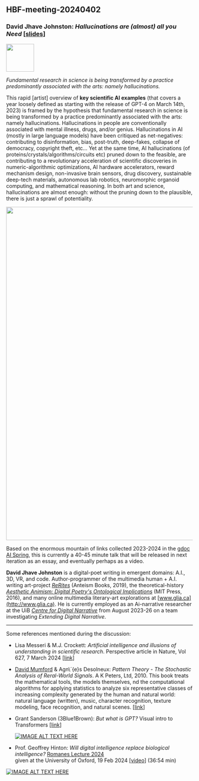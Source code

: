 ## HBF-meeting-20240402

### David Jhave Johnston: _Hallucinations are (almost) all you Need_  [[slides](https://glia.ca/2024/HallucinationsAre%28almost%29Enough-Jhave-April2nd2024.pdf)]

[<img src=https://github.com/Brain-and-Consciousness/HBF/blob/main/hbf-meeting-2024-04-02/assets/CDN-logo.png width=75>](https://www.uib.no/en/cdn)

_Fundamental research in science is being transformed by a practice predominantly associated with the arts: namely hallucinations._


This rapid [artist] overview of **key scientific AI examples** (that covers a year loosely defined as starting with the release of GPT-4 on March 14th, 2023) is framed by the hypothesis that fundamental research in science is being transformed by a practice predominantly associated with the arts: namely hallucinations. Hallucinations in people are conventionally associated with mental illness, drugs, and/or genius. Hallucinations in AI (mostly in large language models) have been critiqued as net-negatives: contributing to disinformation, bias, post-truth, deep-fakes, collapse of democracy, copyright theft, etc… Yet at the same time, AI hallucinations (of proteins/crystals/algorithms/circuits etc) pruned down to the feasible, are contributing to a revolutionary acceleration of scientific discoveries in numeric-algorithmic optimizations, AI hardware accelerators, reward mechanism design, non-invasive brain sensors, drug discovery, sustainable deep-tech materials, autonomous lab robotics, neuromorphic organoid computing, and mathematical reasoning. In both art and science, hallucinations are almost enough: without the pruning down to the plausible, there is just a sprawl of potentiality.

<img src=https://github.com/Brain-and-Consciousness/HBF/blob/main/hbf-meeting-2024-04-02/assets/Jhave-fig.png width=900>


Based on the enormous mountain of links collected 2023-2024 in the [gdoc AI Spring](https://docs.google.com/document/d/1qlX4UGrjkdMguL9PMEtm9Mp7PYHrTmMCFqnshOeA-xw/edit?usp=sharing), this is currently a 40-45 minute talk that will be released in next iteration as an essay, and eventually perhaps as a video.<br>


**David Jhave Johnston** is a digital-poet writing in emergent domains: A.I., 3D, VR, and code. Author-programmer of the multimedia human + A.I. writing art-project [_ReRites_](http://glia.ca/rerites) (Anteism Books, 2019), the theoretical-history [_Aesthetic Animism: Digital Poetry's Ontological Implications_](https://mitpress.mit.edu/9780262034517/aesthetic-animism) (MIT Press, 2016), and many online multimedia literary-art explorations at [www.glia.ca](http://www.glia.ca). He is currently employed as an Ai-narrative researcher at the UiB [_Centre for Digital Narrative_](https://www.uib.no/en/cdn) from August 2023-26 on a team investigating _Extending Digital Narrative_. 

-----

Some references mentioned during the discussion:

- Lisa Messeri & M.J. Crockett: _Artificial intelligence and illusions of understanding in scientific research_. Perspective article in Nature, Vol 627, 7 March 2024 [[link](https://www.nature.com/articles/s41586-024-07146-0)]

- [David Mumford](https://en.wikipedia.org/wiki/David_Mumford) & Agn\´{e}s Desolneux: _Pattern Theory - The Stochastic Analysis of Reral-World Signals_. A K Peters, Ltd, 2010. This book treats the mathematical tools, the models themselves, nd the computational algorithms for applying statistics to analyze six representative classes of increasing complexity generated by the human and natural world: natural language (written), music, character recognition, texture modeling, face recognition, and natural scenes.  [[link](https://www.dam.brown.edu/ptg/MDbook/index.html)]
  
- Grant Sanderson (3Blue1Brown): _But what is GPT?_ Visual intro to Transformers [[link](https://www.3blue1brown.com/lessons/gpt)]

  [![IMAGE ALT TEXT HERE](https://img.youtube.com/vi/wjZofJX0v4M/sddefault.jpg)](https://youtu.be/wjZofJX0v4M)

- Prof. Geoffrey Hinton: _Will digital intelligence replace biological intelligence?_ [Romanes Lecture 2024](https://www.ox.ac.uk/news/2024-02-20-romanes-lecture-godfather-ai-speaks-about-risks-artificial-intelligence) <br>given at the University of Oxford, 19 Feb 2024  [[video](https://youtu.be/N1TEjTeQeg0)] (36:54 min)

[![IMAGE ALT TEXT HERE](https://img.youtube.com/vi/N1TEjTeQeg0/maxresdefault.jpg)](https://www.youtube.com/watch?v=N1TEjTeQeg0)


<!--

Originally:

[![IMAGE ALT TEXT HERE](https://img.youtube.com/vi/wjZofJX0v4M/maxresdefault.jpg)](https://youtu.be/wjZofJX0v4M) 

Smaller version:
[![IMAGE ALT TEXT HERE](https://img.youtube.com/vi/wjZofJX0v4M/0.jpg)](https://youtu.be/wjZofJX0v4M) 

Replace /maxresdefault.jpg with any of these resolutions:

0.jpg - Lowest resolution
1.jpg, 2.jpg, 3.jpg - Progressively higher resolutions
sddefault.jpg - Standard definition
hqdefault.jpg - High quality
mqdefault.jpg - Medium quality

-->
